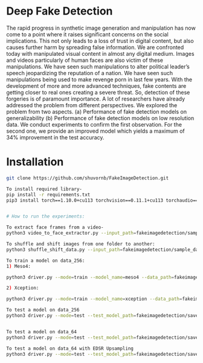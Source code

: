 # Deep Fake Detection
The rapid progress in synthetic image generation and manipulation has now come to a point where it raises significant concerns on the social implications. This not only leads to a loss of trust in digital content, but also causes further harm by spreading false information. We are confronted today with manipulated visual content in almost any digital medium. Images and videos particularly of human faces are also victim of these manipulations. We have seen such manipulations to alter political leader’s speech jeopardizing the reputation of a nation. We have seen such manipulations being used to make revenge porn in last few years. With the development of more and more advanced techniques, fake contents are getting closer to real ones creating a severe threat. So, detection of these forgeries is of paramount importance. A lot of researchers have already addressed the problem from different perspectives. We explored the problem from two aspects. (a) Performance of fake detection models on generalizability (b) Performance of fake detection models on low resolution data. We conduct experiments to confirm the first observation. For the second one, we provide an improved model which yields a maximum of 34\% improvement in the test accuracy.

# Installation
```bash
git clone https://github.com/shuvornb/FakeImageDetection.git

To install required library-
pip install -r requirements.txt
pip3 install torch==1.10.0+cu113 torchvision==0.11.1+cu113 torchaudio==0.10.0+cu113 -f https://download.pytorch.org/whl/cu113/torch_stable.html


# How to run the experiments:

To extract face frames from a video-
python3 video_to_face_extractor.py --input_path=fakeimagedetection/sample_data/sample_video/from --output_path=fakeimagedetection/sample_data/sample_video/to/ --image_shape=64

To shuffle and shift images from one folder to another:
python3 shuffle_shift_data.py --input_path=fakeimagedetection/sample_data/sample_shift/from/ --output_path=fakeimagedetection/sample_data/sample_shift/to/ --shift_amount=3

To train a model on data_256:
1) Meso4: 

python3 driver.py --mode=train --model_name=meso4 --data_path=fakeimagedetection/sample_data/data_256/df

2) Xception:

python3 driver.py --mode=train --model_name=xception --data_path=fakeimagedetection/sample_data/data_256/df

To test a model on data_256
python3 driver.py --mode=test --test_model_path=fakeimagedetection/saved_models/meso4_df_tr_ts_Tue_Nov_30_15_51_21_2021/ --data_path=fakeimagedetection/sample_data/data_256/df


To test a model on data_64
python3 driver.py --mode=test --test_model_path=fakeimagedetection/saved_models/meso4_df_tr_ts_Tue_Nov_30_15_51_21_2021/ --data_path=fakeimagedetection/sample_data/data_64/df

To test a model on data_64 with EDSR Upsampling
python3 driver.py --mode=test --test_model_path=fakeimagedetection/saved_models/meso4_df_tr_ts_Tue_Nov_30_15_51_21_2021/ --data_path=fakeimagedetection/sample_data/data_64/df --upsample=True

